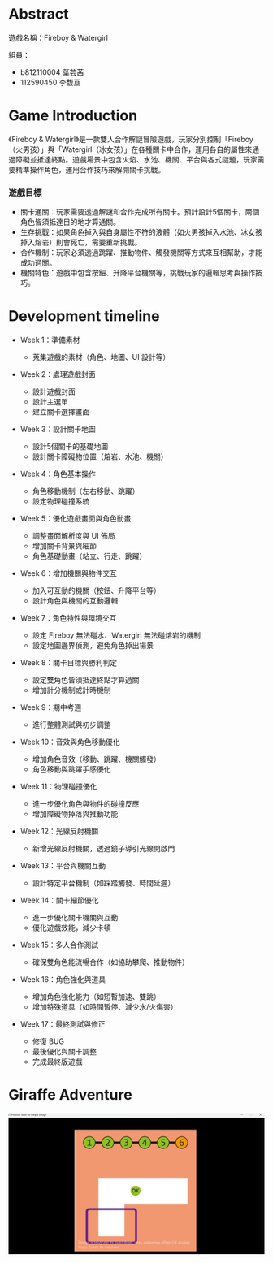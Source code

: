 # Abstract

遊戲名稱：Fireboy & Watergirl

組員：

- b812110004 葉芸茜
- 112590450 李馥亘

# Game Introduction

《Fireboy & Watergirl》是一款雙人合作解謎冒險遊戲，玩家分別控制「Fireboy（火男孩）」與「Watergirl（冰女孩）」在各種關卡中合作，運用各自的屬性來通過障礙並抵達終點。遊戲場景中包含火焰、水池、機關、平台與各式謎題，玩家需要精準操作角色，運用合作技巧來解開關卡挑戰。

### 遊戲目標
- 關卡通關：玩家需要透過解謎和合作完成所有關卡。預計設計5個關卡，兩個角色皆須抵達目的地才算通關。
- 生存挑戰：如果角色掉入與自身屬性不符的液體（如火男孩掉入水池、冰女孩掉入熔岩）則會死亡，需要重新挑戰。
- 合作機制：玩家必須透過跳躍、推動物件、觸發機關等方式來互相幫助，才能成功過關。
- 機關特色：遊戲中包含按鈕、升降平台機關等，挑戰玩家的邏輯思考與操作技巧。

# Development timeline
- Week 1：準備素材
    - 蒐集遊戲的素材（角色、地圖、UI 設計等）

- Week 2：處理遊戲封面
    - 設計遊戲封面
    - 設計主選單
    - 建立關卡選擇畫面

- Week 3：設計關卡地圖
    - 設計5個關卡的基礎地圖
    - 設計關卡障礙物位置（熔岩、水池、機關）

- Week 4：角色基本操作
    - 角色移動機制（左右移動、跳躍）
    - 設定物理碰撞系統

- Week 5：優化遊戲畫面與角色動畫
    - 調整畫面解析度與 UI 佈局
    - 增加關卡背景與細節
    - 角色基礎動畫（站立、行走、跳躍）

- Week 6：增加機關與物件交互
    - 加入可互動的機關（按鈕、升降平台等）
    - 設計角色與機關的互動邏輯

- Week 7：角色特性與環境交互
    - 設定 Fireboy 無法碰水、Watergirl 無法碰熔岩的機制
    - 設定地圖邊界偵測，避免角色掉出場景

- Week 8：關卡目標與勝利判定
    - 設定雙角色皆須抵達終點才算過關
    - 增加計分機制或計時機制

- Week 9：期中考週
    - 進行整體測試與初步調整

- Week 10：音效與角色移動優化
    - 增加角色音效（移動、跳躍、機關觸發）
    - 角色移動與跳躍手感優化

- Week 11：物理碰撞優化
    - 進一步優化角色與物件的碰撞反應
    - 增加障礙物掉落與推動功能

- Week 12：光線反射機關
    - 新增光線反射機關，透過鏡子導引光線開啟門

- Week 13：平台與機關互動
    - 設計特定平台機制（如踩踏觸發、時間延遲）

- Week 14：關卡細節優化
    - 進一步優化關卡機關與互動
    - 優化遊戲效能，減少卡頓

- Week 15：多人合作測試
    - 確保雙角色能流暢合作（如協助攀爬、推動物件）

- Week 16：角色強化與道具
    - 增加角色強化能力（如短暫加速、雙跳）
    - 增加特殊道具（如時間暫停、減少水/火傷害）

- Week 17：最終測試與修正
    - 修復 BUG
    - 最後優化與關卡調整
    - 完成最終版遊戲

# Giraffe Adventure
![lab done](image.png)